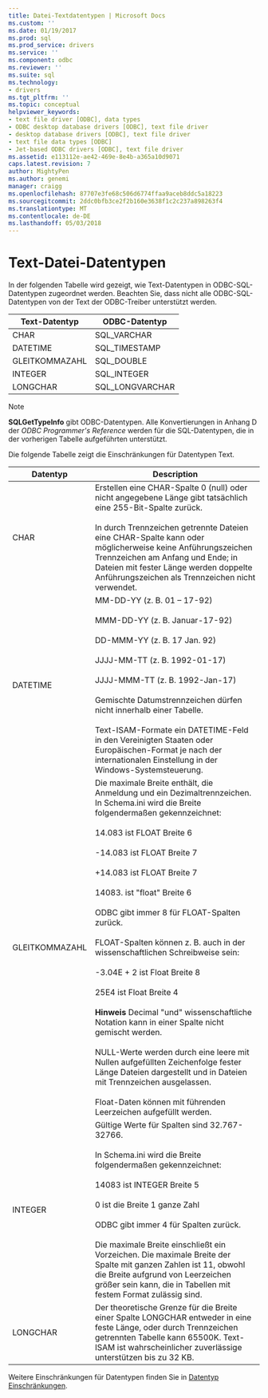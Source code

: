 ```yaml
---
title: Datei-Textdatentypen | Microsoft Docs
ms.custom: ''
ms.date: 01/19/2017
ms.prod: sql
ms.prod_service: drivers
ms.service: ''
ms.component: odbc
ms.reviewer: ''
ms.suite: sql
ms.technology:
- drivers
ms.tgt_pltfrm: ''
ms.topic: conceptual
helpviewer_keywords:
- text file driver [ODBC], data types
- ODBC desktop database drivers [ODBC], text file driver
- desktop database drivers [ODBC], text file driver
- text file data types [ODBC]
- Jet-based ODBC drivers [ODBC], text file driver
ms.assetid: e113112e-ae42-469e-8e4b-a365a10d9071
caps.latest.revision: 7
author: MightyPen
ms.author: genemi
manager: craigg
ms.openlocfilehash: 87707e3fe68c506d6774ffaa9aceb8ddc5a18223
ms.sourcegitcommit: 2ddc0bfb3ce2f2b160e3638f1c2c237a898263f4
ms.translationtype: MT
ms.contentlocale: de-DE
ms.lasthandoff: 05/03/2018
---
```

# <a name="text-file-data-types"></a>Text-Datei-Datentypen
In der folgenden Tabelle wird gezeigt, wie Text-Datentypen in ODBC-SQL-Datentypen zugeordnet werden. Beachten Sie, dass nicht alle ODBC-SQL-Datentypen von der Text der ODBC-Treiber unterstützt werden.  
  
|Text-Datentyp|ODBC-Datentyp|  
|--------------------|--------------------|  
|CHAR|SQL_VARCHAR|  
|DATETIME|SQL_TIMESTAMP|  
|GLEITKOMMAZAHL|SQL_DOUBLE|  
|INTEGER|SQL_INTEGER|  
|LONGCHAR|SQL_LONGVARCHAR|  
  
> [!NOTE]  
>  **SQLGetTypeInfo** gibt ODBC-Datentypen. Alle Konvertierungen in Anhang D der *ODBC Programmer's Reference* werden für die SQL-Datentypen, die in der vorherigen Tabelle aufgeführten unterstützt.  
  
 Die folgende Tabelle zeigt die Einschränkungen für Datentypen Text.  
  
|Datentyp|Description|  
|---------------|-----------------|  
|CHAR|Erstellen eine CHAR-Spalte 0 (null) oder nicht angegebene Länge gibt tatsächlich eine 255-Bit-Spalte zurück.<br /><br /> In durch Trennzeichen getrennte Dateien eine CHAR-Spalte kann oder möglicherweise keine Anführungszeichen Trennzeichen am Anfang und Ende; in Dateien mit fester Länge werden doppelte Anführungszeichen als Trennzeichen nicht verwendet.|  
|DATETIME|MM-DD-YY (z. B. 01 – 17-92)<br /><br /> MMM-DD-YY (z. B. Januar-17-92)<br /><br /> DD-MMM-YY (z. B. 17 Jan. 92)<br /><br /> JJJJ-MM-TT (z. B. 1992-01-17)<br /><br /> JJJJ-MMM-TT (z. B. 1992-Jan-17)<br /><br /> Gemischte Datumstrennzeichen dürfen nicht innerhalb einer Tabelle.<br /><br /> Text-ISAM-Formate ein DATETIME-Feld in den Vereinigten Staaten oder Europäischen-Format je nach der internationalen Einstellung in der Windows-Systemsteuerung.|  
|GLEITKOMMAZAHL|Die maximale Breite enthält, die Anmeldung und ein Dezimaltrennzeichen. In Schema.ini wird die Breite folgendermaßen gekennzeichnet:<br /><br /> 14.083 ist FLOAT Breite 6<br /><br /> -14.083 ist FLOAT Breite 7<br /><br /> +14.083 ist FLOAT Breite 7<br /><br /> 14083. ist "float" Breite 6<br /><br /> ODBC gibt immer 8 für FLOAT-Spalten zurück.<br /><br /> FLOAT-Spalten können z. B. auch in der wissenschaftlichen Schreibweise sein:<br /><br /> -3.04E + 2 ist Float Breite 8<br /><br /> 25E4 ist Float Breite 4<br /><br /> **Hinweis** Decimal "und" wissenschaftliche Notation kann in einer Spalte nicht gemischt werden.<br /><br /> NULL-Werte werden durch eine leere mit Nullen aufgefüllten Zeichenfolge fester Länge Dateien dargestellt und in Dateien mit Trennzeichen ausgelassen.<br /><br /> Float-Daten können mit führenden Leerzeichen aufgefüllt werden.|  
|INTEGER|Gültige Werte für Spalten sind 32.767-32766.<br /><br /> In Schema.ini wird die Breite folgendermaßen gekennzeichnet:<br /><br /> 14083 ist INTEGER Breite 5<br /><br /> 0 ist die Breite 1 ganze Zahl<br /><br /> ODBC gibt immer 4 für Spalten zurück.<br /><br /> Die maximale Breite einschließt ein Vorzeichen. Die maximale Breite der Spalte mit ganzen Zahlen ist 11, obwohl die Breite aufgrund von Leerzeichen größer sein kann, die in Tabellen mit festem Format zulässig sind.|  
|LONGCHAR|Der theoretische Grenze für die Breite einer Spalte LONGCHAR entweder in eine feste Länge, oder durch Trennzeichen getrennten Tabelle kann 65500K. Text-ISAM ist wahrscheinlicher zuverlässige unterstützen bis zu 32 KB.|  
  
 Weitere Einschränkungen für Datentypen finden Sie in [Datentyp Einschränkungen](../../odbc/microsoft/data-type-limitations.md).
